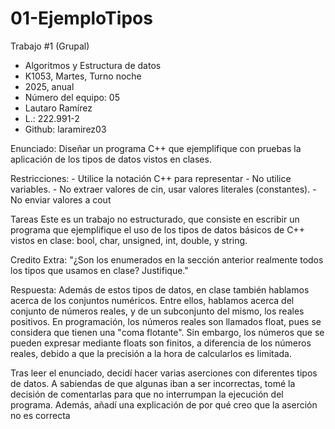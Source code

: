 # 01-EjemploTipos

Trabajo #1 (Grupal)

- Algoritmos y Estructura de datos
- K1053, Martes, Turno noche
- 2025, anual
- Número del equipo: 05
- Lautaro Ramírez
- L.: 222.991-2
- Github: laramirez03


Enunciado: Diseñar un programa C++ que ejemplifique con pruebas la aplicación de los tipos
de datos vistos en clases.

Restricciones:
    - Utilice la notación C++ para representar
    - No utilice variables.
    - No extraer valores de cin, usar valores literales (constantes).
    - No enviar valores a cout

Tareas
Este es un trabajo no estructurado, que consiste en escribir un programa que
ejemplifique el uso de los tipos de datos básicos de C++ vistos en clase: bool,
char, unsigned, int, double, y string.

Credito Extra: "¿Son los enumerados en la sección anterior realmente
todos los tipos que usamos en clase? Justifique."

Respuesta: Además de estos tipos de datos, en clase también hablamos acerca de los conjuntos numéricos. Entre ellos, hablamos acerca
del conjunto de números reales, y de un subconjunto del mismo, los reales positivos. En programación, los números reales son llamados
float, pues se considera que tienen una "coma flotante". Sin embargo, los números que se pueden expresar mediante floats son finitos,
a diferencia de los números reales, debido a que la precisión a la hora de calcularlos es limitada.


Tras leer el enunciado, decidí hacer varias aserciones con diferentes tipos de datos. A sabiendas de que algunas iban a ser incorrectas,
tomé la decisión de comentarlas para que no interrumpan la ejecución del programa. Además, añadí una explicación de por qué creo que
la aserción no es correcta